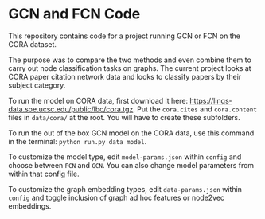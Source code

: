 # GCN and FCN Code

This repository contains code for a project running GCN or FCN on the CORA dataset.

The purpose was to compare the two methods and even combine them to carry out node classification tasks on graphs. The current project looks at CORA paper citation network data and looks to classify papers by their subject category.

To run the model on CORA data, first download it here: https://linqs-data.soe.ucsc.edu/public/lbc/cora.tgz. Put the `cora.cites` and `cora.content` files in `data/cora/` at the root. You will have to create these subfolders.

To run the out of the box GCN model on the CORA data, use this command in the terminal: `python run.py data model`.

To customize the model type, edit `model-params.json` within `config` and choose between `FCN` and `GCN`. You can also change model parameters from within that config file.

To customize the graph embedding types, edit `data-params.json` within `config` and toggle inclusion of graph ad hoc features or node2vec embeddings.

